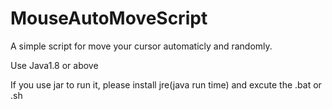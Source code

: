 # MouseAutoMoveScript
A simple script for move your cursor automaticly and randomly.

Use Java1.8 or above

If you use jar to run it, please install jre(java run time) and excute the .bat or .sh
